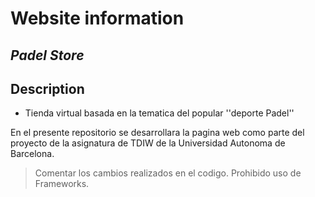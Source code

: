 # Website information 
## _Padel Store_

## Description 

- Tienda virtual basada en la tematica del popular ''deporte Padel''

En el presente repositorio se desarrollara la pagina web como parte del proyecto de la asignatura de TDIW de la Universidad Autonoma de Barcelona.

> Comentar los cambios realizados en el codigo.
> Prohibido uso de Frameworks.

